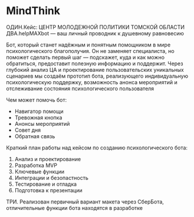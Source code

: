 # MindThink
ОДИН.Кейс: ЦЕНТР МОЛОДЕЖНОЙ ПОЛИТИКИ ТОМСКОЙ ОБЛАСТИ
ДВА.helpMAXbot — ваш личный проводник к душевному равновесию

Бот, который станет надёжным и понятным помощником в мире психологического благополучия. Он не заменяет специалиста, но поможет сделать первый шаг — подскажет, куда и как можно обратиться, предоставит полезную информацию и поддержит.
Через глубокий анализ ЦА и проектирование пользовательских уникальных сценариев мы создаём прототип бота, реализующего индивидуальную психологическую поддержку, возможность анонса мероприятий и отслеживание состояния психологического пользователя

Чем может помочь бот:

- Навигатор помощи
- Тревожная кнопка
- Анонсы мероприятий
- Совет дня
- Обратная связь

Краткий план работы над кейсом по созданию психологического бота:
1. Анализ и проектирование 
2. Разработка MVP 
3. Ключевые функции
4. Интеграции и безопастность 
5. Тестирование и отладка 
6. Подготовка к презентации 

ТРИ. Реализован первичный вариант макета через СберБота, отличительные функции бота находятся в разработке
